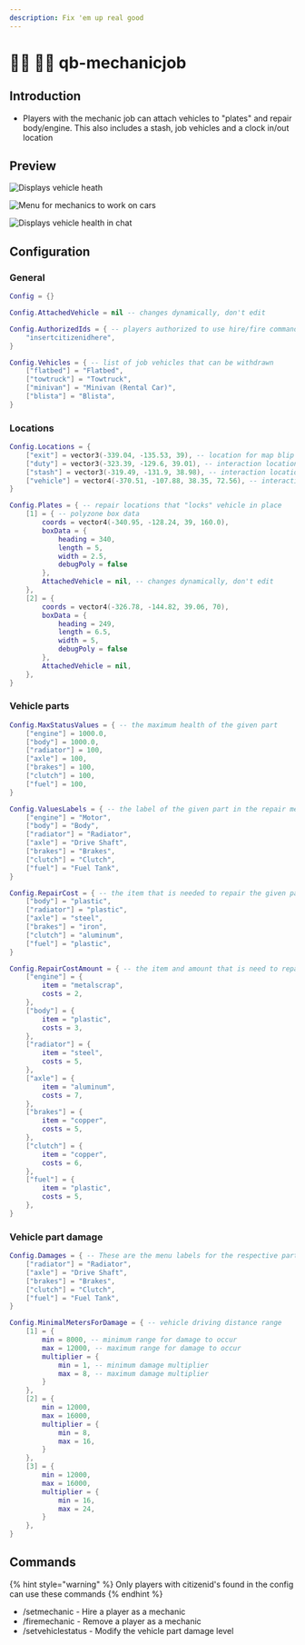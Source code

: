 ```yaml
---
description: Fix 'em up real good
---
```


# 🧑🔧 🧑🔧 qb-mechanicjob

## Introduction

* Players with the mechanic job can attach vehicles to "plates" and repair body/engine. This also includes a stash, job vehicles and a clock in/out location

## Preview

![Displays vehicle heath](../.gitbook/assets/mechanicchatstatus.png)

![Menu for mechanics to work on cars](../.gitbook/assets/mechanicmenu.png)

![Displays vehicle health in chat](../.gitbook/assets/mechanicchat.png)

## Configuration

### General

```lua
Config = {}

Config.AttachedVehicle = nil -- changes dynamically, don't edit

Config.AuthorizedIds = { -- players authorized to use hire/fire commands
    "insertcitizenidhere",
}

Config.Vehicles = { -- list of job vehicles that can be withdrawn
    ["flatbed"] = "Flatbed",
    ["towtruck"] = "Towtruck",
    ["minivan"] = "Minivan (Rental Car)",
    ["blista"] = "Blista",
}
```

### Locations

```lua
Config.Locations = {
    ["exit"] = vector3(-339.04, -135.53, 39), -- location for map blip
    ["duty"] = vector3(-323.39, -129.6, 39.01), -- interaction location
    ["stash"] = vector3(-319.49, -131.9, 38.98), -- interaction location
    ["vehicle"] = vector4(-370.51, -107.88, 38.35, 72.56), -- interaction location
}

Config.Plates = { -- repair locations that "locks" vehicle in place
    [1] = { -- polyzone box data
        coords = vector4(-340.95, -128.24, 39, 160.0),
        boxData = {
            heading = 340,
            length = 5,
            width = 2.5,
            debugPoly = false
        },
        AttachedVehicle = nil, -- changes dynamically, don't edit
    },
    [2] = {
        coords = vector4(-326.78, -144.82, 39.06, 70),
        boxData = {
            heading = 249,
            length = 6.5,
            width = 5,
            debugPoly = false
        },
        AttachedVehicle = nil,
    },
}
```

### Vehicle parts

```lua
Config.MaxStatusValues = { -- the maximum health of the given part
    ["engine"] = 1000.0,
    ["body"] = 1000.0,
    ["radiator"] = 100,
    ["axle"] = 100,
    ["brakes"] = 100,
    ["clutch"] = 100,
    ["fuel"] = 100,
}

Config.ValuesLabels = { -- the label of the given part in the repair menu
    ["engine"] = "Motor",
    ["body"] = "Body",
    ["radiator"] = "Radiator",
    ["axle"] = "Drive Shaft",
    ["brakes"] = "Brakes",
    ["clutch"] = "Clutch",
    ["fuel"] = "Fuel Tank",
}

Config.RepairCost = { -- the item that is needed to repair the given part
    ["body"] = "plastic",
    ["radiator"] = "plastic",
    ["axle"] = "steel",
    ["brakes"] = "iron",
    ["clutch"] = "aluminum",
    ["fuel"] = "plastic",
}

Config.RepairCostAmount = { -- the item and amount that is need to repair a part
    ["engine"] = {
        item = "metalscrap",
        costs = 2,
    },
    ["body"] = {
        item = "plastic",
        costs = 3,
    },
    ["radiator"] = {
        item = "steel",
        costs = 5,
    },
    ["axle"] = {
        item = "aluminum",
        costs = 7,
    },
    ["brakes"] = {
        item = "copper",
        costs = 5,
    },
    ["clutch"] = {
        item = "copper",
        costs = 6,
    },
    ["fuel"] = {
        item = "plastic",
        costs = 5,
    },
}
```

### Vehicle part damage

```lua
Config.Damages = { -- These are the menu labels for the respective part 
    ["radiator"] = "Radiator",
    ["axle"] = "Drive Shaft",
    ["brakes"] = "Brakes",
    ["clutch"] = "Clutch",
    ["fuel"] = "Fuel Tank",
}

Config.MinimalMetersForDamage = { -- vehicle driving distance range
    [1] = {
        min = 8000, -- minimum range for damage to occur
        max = 12000, -- maximum range for damage to occur
        multiplier = {
            min = 1, -- minimum damage multiplier
            max = 8, -- maximum damage multiplier 
        }
    },
    [2] = {
        min = 12000,
        max = 16000,
        multiplier = {
            min = 8,
            max = 16,
        }
    },
    [3] = {
        min = 12000,
        max = 16000,
        multiplier = {
            min = 16,
            max = 24,
        }
    },
}
```

## Commands

{% hint style="warning" %}
Only players with citizenid's found in the config can use these commands
{% endhint %}

* /setmechanic - Hire a player as a mechanic
* /firemechanic - Remove a player as a mechanic
* /setvehiclestatus - Modify the vehicle part damage level
